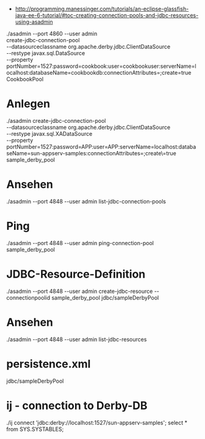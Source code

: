 
- http://programming.manessinger.com/tutorials/an-eclipse-glassfish-java-ee-6-tutorial/#toc-creating-connection-pools-and-jdbc-resources-using-asadmin

./asadmin --port 4860 --user admin \
    create-jdbc-connection-pool \
    --datasourceclassname org.apache.derby.jdbc.ClientDataSource \
    --restype javax.sql.DataSource \
    --property portNumber=1527:password=cookbook:user=cookbookuser:serverName=localhost:databaseName=cookbookdb:connectionAttributes=;create\=true CookbookPool


# Anlegen 

./asadmin create-jdbc-connection-pool                                     \
--datasourceclassname org.apache.derby.jdbc.ClientDataSource    \
--restype javax.sql.XADataSource                                \
--property portNumber=1527:password=APP:user=APP:serverName=localhost:databaseName=sun-appserv-samples:connectionAttributes=\;create\\=true sample_derby_pool

# Ansehen
./asadmin --port 4848 --user admin list-jdbc-connection-pools

# Ping
./asadmin --port 4848 --user admin ping-connection-pool sample_derby_pool

# JDBC-Resource-Definition
./asadmin --port 4848 --user admin create-jdbc-resource --connectionpoolid sample_derby_pool jdbc/sampleDerbyPool

# Ansehen
./asadmin --port 4848 --user admin list-jdbc-resources

# persistence.xml
  <persistence-unit name="prod" transaction-type="JTA">
    <jta-data-source>jdbc/sampleDerbyPool</jta-data-source>
    <properties>
      <property name="javax.persistence.schema-generation.database.action" value="none"/>
    </properties>
  </persistence-unit>

# ij - connection to Derby-DB
./ij
connect 'jdbc:derby://localhost:1527/sun-appserv-samples';
select * from SYS.SYSTABLES;

